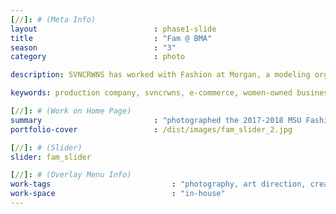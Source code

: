 ```yaml
---
[//]: # (Meta Info)
layout                          : phase1-slide
title 					        : "Fam @ BMA"
season				            : "3"
category						: photo

description: SVNCRWNS has worked with Fashion at Morgan, a modeling organization at Morgan State University, for several years as an advisor for their fall and spring fashion shows.

keywords: production company, svncrwns, e-commerce, women-owned businesses, creative team, consulting, business operations, launch my brand, manage my brand, photography, videography, special projects

[//]: # (Work on Home Page)
summary                         : "photographed the 2017-2018 MSU Fashion at Morgan Executive Board"
portfolio-cover					: /dist/images/fam_slider_2.jpg

[//]: # (Slider)
slider: fam_slider

[//]: # (Overlay Menu Info)
work-tags 							: "photography, art direction, creative direction, producing"
work-space 							: "in-house"
---
```

